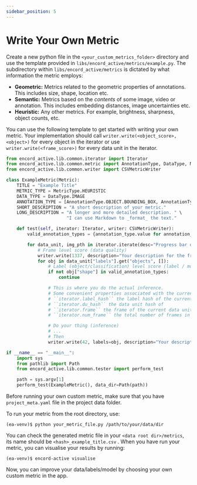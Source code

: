 ```yaml
---
sidebar_position: 5
---
```


# Write Your Own Metric

Create a new python file in the `<your_custom_metrics_folder>` directory and use the template provided in
`libs/encord_active/metrics/example.py`. The subdirectory within `libs/encord_active/metrics` is dictated by what
information the metric employs:

- **Geometric:** Metrics related to the geometric properties of annotations.
  This includes size, shape, location etc.
- **Semantic:** Metrics based on the _contents_ of some image, video or annotation.
  This includes embedding distances, image uncertainties etc.
- **Heuristic:** Any other metrics. For example, brightness, sharpness, object counts, etc.

You can use the following template to get started with writing your own metric.
Your implementation should call `writer.write(<object_score>, <object>)` for every object in the iterator or use `writer.write(<frame_score>)` for every data unit in the iterator.

```python
from encord_active.lib.common.iterator import Iterator
from encord_active.lib.common.metric import AnnotationType, DataType, MetricType, Metric
from encord_active.lib.common.writer import CSVMetricWriter

class ExampleMetric(Metric):
    TITLE = "Example Title"
    METRIC_TYPE = MetricType.HEURISTIC
    DATA_TYPE = DataType.IMAGE
    ANNOTATION_TYPE = [AnnotationType.OBJECT.BOUNDING_BOX, AnnotationType.OBJECT.POLYGON]
    SHORT_DESCRIPTION = "A short description of your metric."
    LONG_DESCRIPTION = "A longer and more detailed description. " \
                       "I can use Markdown to _format_ the text."

    def test(self, iterator: Iterator, writer: CSVMetricWriter):
        valid_annotation_types = {annotation_type.value for annotation_type in self.ANNOTATION_TYPE}

        for data_unit, img_pth in iterator.iterate(desc="Progress bar description"):
            # Frame level score (data quality)
            writer.write(1337, description="Your description for the frame [can be omitted]")
            for obj in data_unit["labels"].get("objects", []):
                # Label (object/classification) level score (label / model prediction quality)
                if not obj["shape"] in valid_annotation_types:
                    continue

                # This is where you do the actual inference.
                # Some convenient properties associated with the current data.
                # ``iterator.label_hash`` the label hash of the current data unit
                # ``iterator.du_hash`` the data unit hash of
                # ``iterator.frame`` the frame of the current data unit hash of
                # ``iterator.num_frame`` the total number of frames in the label row.

                # Do your thing (inference)
                # ...
                # Then
                writer.write(42, labels=obj, description="Your description of the score [can be omitted]")

if __name__ == "__main__":
    import sys
    from pathlib import Path
    from encord_active.lib.common.tester import perform_test

    path = sys.argv[1]
    perform_test(ExampleMetric(), data_dir=Path(path))
```

Before running your own custom metric, make sure that you have `project_meta.yaml` file in the project data folder.

To run your metric from the root directory, use:

```shell
(ea-venv)$ python your_metric_file.py /path/to/your/data/dir
```

You can check the generated metric file in your `<data root dir>/metrics`, its name should be `<hash>_example_title.csv` .
When you have run your metric, you can visualise your results by running:

```shell
(ea-venv)$ encord-active visualise
```

Now, you can improve your data/labels/model by choosing your own custom metric in the app.

